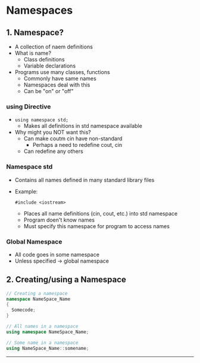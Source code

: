 # Namespaces

## 1. Namespace?

- A collection of naem definitions
- What is name?
  - Class definitions
  - Variable declarations
- Programs use many classes, functions
  - Commonly have same names
  - Namespaces deal with this
  - Can be "on" or "off"

### using Directive

- `using namespace std;`
  - Makes all definitions in std namespace available
- Why might you NOT want this?
  - Can make coutm cin have non-standard
    - Perhaps a need to redefine cout, cin
  - Can redefine any others

### Namespace std

- Contains all names defined in many standard library files

- Example:

  `#include <iostream>`

  - Places all name definitions (cin, cout, etc.) into std namespace
  - Program doen't know names
  - Must specify this namespace for program to access names

### Global Namespace

- All code goes in some namespace
- Unless specified -> global namespace

## 2. Creating/using a Namespace

```c++
// Creating a namespace
namespace NameSpace_Name
{
  Somecode;
}
```

```c++
// All names in a namespace
using namespace NameSpace_Name;

// Some name in a namespace
using NameSpace_Name::somename;
```

---

